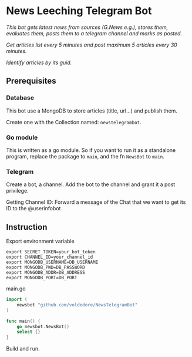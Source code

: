 # News Leeching Telegram Bot

_This bot gets latest news from sources (G.News e.g.), stores them, evaluates them, posts them to a telegram channel and marks as posted._

_Get articles list every 5 minutes and post maximum 5 articles every 30 minutes._

_Identify articles by its guid._

## Prerequisites

### Database

This bot use a MongoDB to store articles (title, url...) and publish them.

Create one with the Collection named: `newstelegrambot`.

### Go module

This is written as a go module. So if you want to run it as a standalone program, replace the package to `main`, and the fn `NewsBot` to `main`.

### Telegram

Create a bot, a channel. Add the bot to the channel and grant it a post privilege.

Getting Channel ID: Forward a message of the Chat that we want to get its ID to the @userinfobot

## Instruction

Export environment variable

    export SECRET_TOKEN=your_bot_token
    export CHANNEL_ID=your_channel_id
    export MONGODB_USERNAME=DB_USERNAME
    export MONGODB_PWD=DB_PASSWORD
    export MONGODB_ADDR=DB_ADDRESS
    export MONGODB_PORT=DB_PORT

main.go

```go
import (
	newsbot "github.com/voldedore/NewsTelegramBot"
)

func main() {
	go newsbot.NewsBot()
	select {}
}
```

Build and run.
